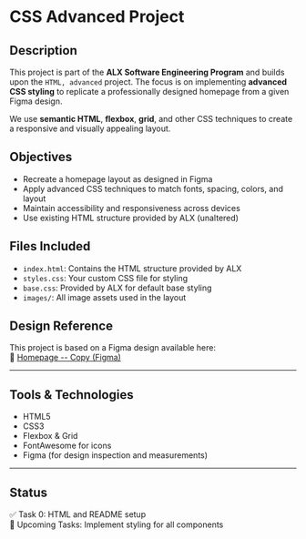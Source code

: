 # CSS Advanced Project

## Description

This project is part of the **ALX Software Engineering Program** and builds upon the `HTML, advanced` project. The focus is on implementing **advanced CSS styling** to replicate a professionally designed homepage from a given Figma design.

We use **semantic HTML**, **flexbox**, **grid**, and other CSS techniques to create a responsive and visually appealing layout.

## Objectives

- Recreate a homepage layout as designed in Figma
- Apply advanced CSS techniques to match fonts, spacing, colors, and layout
- Maintain accessibility and responsiveness across devices
- Use existing HTML structure provided by ALX (unaltered)

## Files Included

- `index.html`: Contains the HTML structure provided by ALX
- `styles.css`: Your custom CSS file for styling
- `base.css`: Provided by ALX for default base styling
- `images/`: All image assets used in the layout

## Design Reference

This project is based on a Figma design available here:  
🔗 [Homepage -- Copy (Figma)](https://www.figma.com/design/ncB7W0XmHiPc5Q1h26AVfR/Homepage--Copy-?node-id=3558-0&t=Zu3X07G47h30UBtQ-0)

---

## Tools & Technologies

- HTML5
- CSS3
- Flexbox & Grid
- FontAwesome for icons
- Figma (for design inspection and measurements)

---

## Status

✅ Task 0: HTML and README setup  
🚧 Upcoming Tasks: Implement styling for all components
